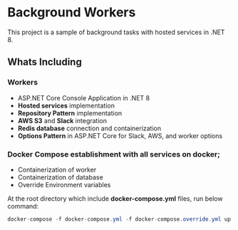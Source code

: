 # Background Workers

This project is a sample of background tasks with hosted services in .NET 8.

## Whats Including

### Workers
* ASP.NET Core Console Application in .NET 8
* **Hosted services** implementation
* **Repository Pattern** implementation
* **AWS S3** and **Slack** integration
* **Redis database** connection and containerization
* **Options Pattern** in ASP.NET Core for Slack, AWS, and worker options

### Docker Compose establishment with all services on docker;
- Containerization of worker
- Containerization of database
- Override Environment variables


At the root directory which include **docker-compose.yml** files, run below command:
```csharp
docker-compose -f docker-compose.yml -f docker-compose.override.yml up -d
```
